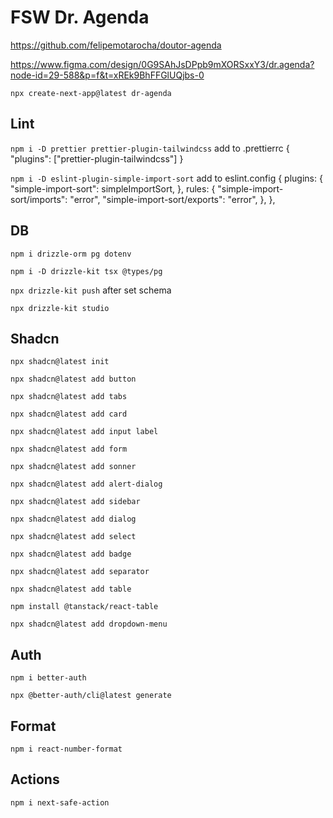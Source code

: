 # FSW Dr. Agenda

https://github.com/felipemotarocha/doutor-agenda

https://www.figma.com/design/0G9SAhJsDPpb9mXORSxxY3/dr.agenda?node-id=29-588&p=f&t=xREk9BhFFGlUQjbs-0

`npx create-next-app@latest dr-agenda`


## Lint

`npm i -D prettier prettier-plugin-tailwindcss` add to .prettierrc { "plugins": ["prettier-plugin-tailwindcss"] }

`npm i -D eslint-plugin-simple-import-sort` add to eslint.config { plugins: { "simple-import-sort": simpleImportSort, }, rules: { "simple-import-sort/imports": "error", "simple-import-sort/exports": "error", }, },


## DB

`npm i drizzle-orm pg dotenv`

`npm i -D drizzle-kit tsx @types/pg`

`npx drizzle-kit push` after set schema

`npx drizzle-kit studio`


## Shadcn

`npx shadcn@latest init`

`npx shadcn@latest add button`

`npx shadcn@latest add tabs`

`npx shadcn@latest add card`

`npx shadcn@latest add input label`

`npx shadcn@latest add form`

`npx shadcn@latest add sonner`

`npx shadcn@latest add alert-dialog`

`npx shadcn@latest add sidebar`

`npx shadcn@latest add dialog`

`npx shadcn@latest add select`

`npx shadcn@latest add badge`

`npx shadcn@latest add separator`

`npx shadcn@latest add table`

`npm install @tanstack/react-table`

`npx shadcn@latest add dropdown-menu`



## Auth

`npm i better-auth`

`npx @better-auth/cli@latest generate`


## Format

`npm i react-number-format`


## Actions

`npm i next-safe-action`